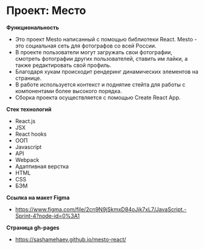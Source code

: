 # Проект: Место

**Функциональность**
* Это проект Mesto написанный с помощью библиотеки React. Mesto - это социальная сеть для фотографов со всей России.
* В проекте пользователи могут загружать свои фотографии, смотреть фотографии других пользователей, ставить им лайки, а также редактировать свой профиль.
* Благодаря хукам происходит рендеринг динамических элементов на странице.
* В работе используется контекст и поднятие стейта для работы с компонентами более высокого порядка.
* Сборка проекта осуществляется с помощью Create React App.

**Стек технологий**
* React.js
* JSX
* React hooks
* ООП
* Javascript
* API
* Webpack
* Адаптивная верстка
* HTML
* CSS
* БЭМ

**Ссылка на макет Figma**
* https://www.figma.com/file/2cn9N9jSkmxD84oJik7xL7/JavaScript.-Sprint-4?node-id=0%3A1

**Страница gh-pages**
* https://sashamehaev.github.io/mesto-react/